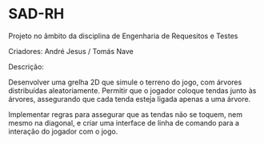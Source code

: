 # SAD-RH
Projeto no âmbito da disciplina de Engenharia de Requesitos e Testes

Criadores: André Jesus / Tomás Nave

Descrição:

Desenvolver uma grelha 2D que simule o terreno do jogo, com árvores distribuídas aleatoriamente. Permitir que o jogador coloque tendas junto às árvores, assegurando que cada tenda esteja ligada apenas a uma árvore.

Implementar regras para assegurar que as tendas não se toquem, nem mesmo na diagonal, e criar uma interface de linha de comando para a interação do jogador com o jogo.
